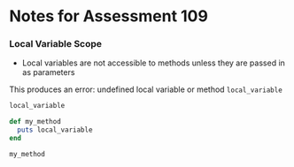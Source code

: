 # Notes for Assessment 109

### Local Variable Scope

* Local variables are not accessible to methods unless they are passed in as parameters

This produces an error: undefined local variable or method `local_variable`

```ruby
local_variable

def my_method
  puts local_variable
end

my_method
```